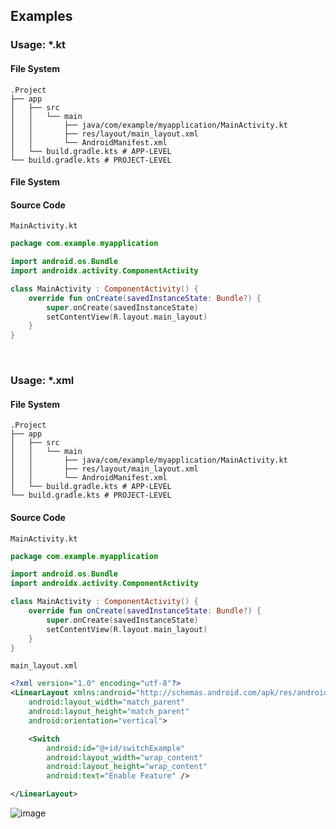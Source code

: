 ## Examples
### Usage: *.kt
#### File System
```
.Project
├── app
│   ├── src
│   │   └── main
│   │       ├── java/com/example/myapplication/MainActivity.kt
│   │       ├── res/layout/main_layout.xml
│   │       └── AndroidManifest.xml
│   └── build.gradle.kts # APP-LEVEL
└── build.gradle.kts # PROJECT-LEVEL
```
#### File System
#### Source Code
`MainActivity.kt`
```kotlin
package com.example.myapplication

import android.os.Bundle
import androidx.activity.ComponentActivity

class MainActivity : ComponentActivity() {
    override fun onCreate(savedInstanceState: Bundle?) {
        super.onCreate(savedInstanceState)
        setContentView(R.layout.main_layout)
    }
}
```

<br>

### Usage: *.xml
#### File System
```
.Project
├── app
│   ├── src
│   │   └── main
│   │       ├── java/com/example/myapplication/MainActivity.kt
│   │       ├── res/layout/main_layout.xml
│   │       └── AndroidManifest.xml
│   └── build.gradle.kts # APP-LEVEL
└── build.gradle.kts # PROJECT-LEVEL
```

#### Source Code
`MainActivity.kt`
```kotlin
package com.example.myapplication

import android.os.Bundle
import androidx.activity.ComponentActivity

class MainActivity : ComponentActivity() {
    override fun onCreate(savedInstanceState: Bundle?) {
        super.onCreate(savedInstanceState)
        setContentView(R.layout.main_layout)
    }
}
```

`main_layout.xml`
```xml
<?xml version="1.0" encoding="utf-8"?>
<LinearLayout xmlns:android="http://schemas.android.com/apk/res/android"
    android:layout_width="match_parent"
    android:layout_height="match_parent"
    android:orientation="vertical">

    <Switch
        android:id="@+id/switchExample"
        android:layout_width="wrap_content"
        android:layout_height="wrap_content"
        android:text="Enable Feature" />

</LinearLayout>
```

![image](https://github.com/user-attachments/assets/4661b1ea-d9a3-4a83-9e22-5958b7a3cc70)
